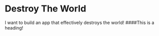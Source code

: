 # Destroy The World
I want to build an app that effectively destroys the world!
####This is a heading!
